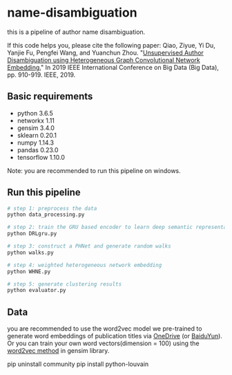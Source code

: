 # name-disambiguation
this is a pipeline of author name disambiguation.

If this code helps you, please cite the following paper:
Qiao, Ziyue, Yi Du, Yanjie Fu, Pengfei Wang, and Yuanchun Zhou. "[Unsupervised Author Disambiguation using Heterogeneous Graph Convolutional Network Embedding.](https://ieeexplore.ieee.org/abstract/document/9005458)" In 2019 IEEE International Conference on Big Data (Big Data), pp. 910-919. IEEE, 2019.


## Basic requirements

* python 3.6.5
* networkx 1.11
* gensim 3.4.0
* sklearn 0.20.1
* numpy 1.14.3
* pandas 0.23.0
* tensorflow 1.10.0

Note: you are recommended to run this pipeline on windows.

## Run this pipeline
```bash
# step 1: preprocess the data
python data_processing.py

# step 2: train the GRU based encoder to learn deep semantic representations
python DRLgru.py 

# step 3: construct a PHNet and generate random walks
python walks.py

# step 4: weighted heterogeneous network embedding
python WHNE.py

# step 5: generate clustering results
python evaluator.py
```


## Data

 you are recommended to use the word2vec model we pre-trained to generate word embeddings of publication titles via [OneDrive](https://1drv.ms/u/s!AvNheLYVCGGGayqTjhiXoOgRc9w) (or [BaiduYun](https://pan.baidu.com/s/18nTdRcmZ4sKz7RbmrCIfWA)).  Or you can train your own word vectors(dimension = 100) using the [word2vec method](https://radimrehurek.com/gensim/models/word2vec.html) in gensim library.

pip uninstall community
pip install python-louvain